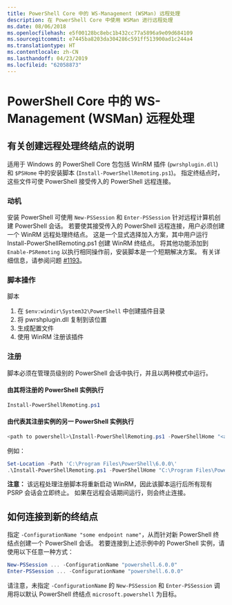 ```yaml
---
title: PowerShell Core 中的 WS-Management (WSMan) 远程处理
description: 在 PowerShell Core 中使用 WSMan 进行远程处理
ms.date: 08/06/2018
ms.openlocfilehash: e5f00128bc8ebc1b432cc77a5896a9e09d684109
ms.sourcegitcommit: e7445ba8203da304286c591ff513900ad1c244a4
ms.translationtype: HT
ms.contentlocale: zh-CN
ms.lasthandoff: 04/23/2019
ms.locfileid: "62058873"
---
```

# <a name="ws-management-wsman-remoting-in-powershell-core"></a>PowerShell Core 中的 WS-Management (WSMan) 远程处理

## <a name="instructions-to-create-a-remoting-endpoint"></a>有关创建远程处理终结点的说明

适用于 Windows 的 PowerShell Core 包包括 WinRM 插件 (`pwrshplugin.dll`) 和 `$PSHome` 中的安装脚本 (`Install-PowerShellRemoting.ps1`)。
指定终结点时，这些文件可使 PowerShell 接受传入的 PowerShell 远程连接。

### <a name="motivation"></a>动机

安装 PowerShell 可使用 `New-PSSession` 和 `Enter-PSSession` 针对远程计算机创建 PowerShell 会话。
若要使其接受传入的 PowerShell 远程连接，用户必须创建一个 WinRM 远程处理终结点。
这是一个显式选择加入方案，其中用户运行 Install-PowerShellRemoting.ps1 创建 WinRM 终结点。
将其他功能添加到 `Enable-PSRemoting` 以执行相同操作前，安装脚本是一个短期解决方案。
有关详细信息，请参阅问题 [#1193](https://github.com/PowerShell/PowerShell/issues/1193)。

### <a name="script-actions"></a>脚本操作

脚本

1. 在 `$env:windir\System32\PowerShell` 中创建插件目录
1. 将 pwrshplugin.dll 复制到该位置
1. 生成配置文件
1. 使用 WinRM 注册该插件

### <a name="registration"></a>注册

脚本必须在管理员级别的 PowerShell 会话中执行，并且以两种模式中运行。

#### <a name="executed-by-the-instance-of-powershell-that-it-will-register"></a>由其将注册的 PowerShell 实例执行

```powershell
Install-PowerShellRemoting.ps1
```

#### <a name="executed-by-another-instance-of-powershell-on-behalf-of-the-instance-that-it-will-register"></a>由代表其注册实例的另一 PowerShell 实例执行

```powershell
<path to powershell>\Install-PowerShellRemoting.ps1 -PowerShellHome "<absolute path to the instance's $PSHOME>"
```

例如：

```powershell
Set-Location -Path 'C:\Program Files\PowerShell\6.0.0\'
.\Install-PowerShellRemoting.ps1 -PowerShellHome "C:\Program Files\PowerShell\6.0.0\"
```

**注意：** 该远程处理注册脚本将重新启动 WinRM，因此该脚本运行后所有现有 PSRP 会话会立即终止。 如果在远程会话期间运行，则会终止连接。

## <a name="how-to-connect-to-the-new-endpoint"></a>如何连接到新的终结点

指定 `-ConfigurationName "some endpoint name"`，从而针对新 PowerShell 终结点创建一个 PowerShell 会话。 若要连接到上述示例中的 PowerShell 实例，请使用以下任意一种方式：

```powershell
New-PSSession ... -ConfigurationName "powershell.6.0.0"
Enter-PSSession ... -ConfigurationName "powershell.6.0.0"
```

请注意，未指定 `-ConfigurationName` 的 `New-PSSession` 和 `Enter-PSSession` 调用将以默认 PowerShell 终结点 `microsoft.powershell` 为目标。